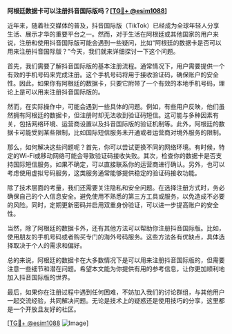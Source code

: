 **阿根廷数据卡可以注册抖音国际版吗？[[TG💪+ @esim1088](https://t.me/s/esim1088)]**

近年来，随着社交媒体的普及，抖音国际版（TikTok）已经成为全球年轻人分享生活、展示才华的重要平台之一。然而，对于生活在阿根廷或其他国家的用户来说，注册和使用抖音国际版可能会遇到一些疑问，比如“阿根廷的数据卡是否可以用来注册抖音国际版？”今天，我们就来详细探讨一下这个问题。

首先，我们需要了解抖音国际版的基本注册流程。通常情况下，用户需要提供一个有效的手机号码来完成注册。这个手机号码将用于接收验证码，确保账户的安全性。因此，如果你有阿根廷的数据卡，只要它附带了一个有效的本地手机号码，理论上是可以用来注册抖音国际版的。

然而，在实际操作中，可能会遇到一些具体的问题。例如，有些用户反映，他们虽然拥有阿根廷的数据卡，但注册时却无法收到验证码短信。这可能与多种因素有关，包括网络环境、运营商设置以及抖音国际版的验证机制等。此外，阿根廷的数据卡可能受到某些限制，比如国际短信服务未开通或者运营商对境外服务的限制。

那么，如何解决这些问题呢？首先，你可以尝试更换不同的网络环境。有时候，特定的Wi-Fi或移动网络可能会导致验证码接收失败。其次，检查你的数据卡是否支持国际短信服务。如果不确定，可以直接联系你的运营商进行确认。另外，也可以考虑使用虚拟号码服务，这类服务通常能够提供稳定的验证码接收功能。

除了技术层面的考量，我们还需要关注隐私和安全问题。在选择注册方式时，务必确保自己的个人信息安全。避免使用不熟悉的第三方工具或服务，以免造成不必要的风险。同时，定期更新密码并启用双重身份验证，可以进一步提高账户的安全性。

当然，除了阿根廷的数据卡外，还有其他方法可以帮助你注册抖音国际版。比如，使用朋友的手机号码或者购买专门的海外号码服务。这些方法各有优缺点，具体选择取决于个人的需求和偏好。

总的来说，阿根廷的数据卡在大多数情况下是可以用来注册抖音国际版的，但需要注意一些细节和潜在问题。希望本文能为你提供有用的参考信息，让你更加顺利地加入抖音国际版的世界。

最后，如果你在注册过程中遇到任何困难，不妨加入我们的讨论群组，与其他用户一起交流经验，共同解决问题。无论是技术上的疑惑还是使用技巧的分享，这里都是一个开放且友好的社区。

[[TG💪+ @esim1088](https://t.me/s/esim1088) ![Image](https://i.postimg.cc/4NQfJmqS/Snipaste-2025-05-13-00-14-12.png)]